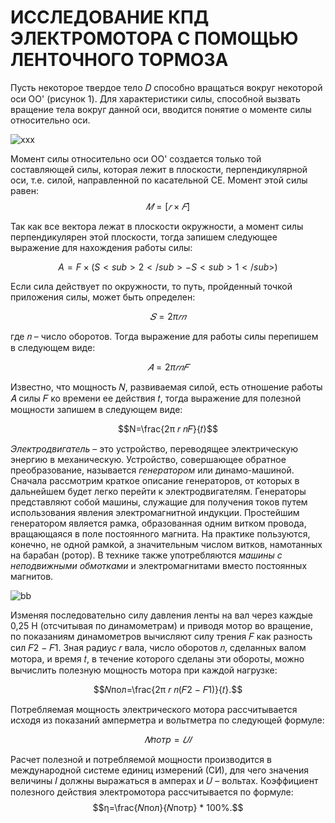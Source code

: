 # ИССЛЕДОВАНИЕ КПД ЭЛЕКТРОМОТОРА С ПОМОЩЬЮ ЛЕНТОЧНОГО ТОРМОЗА

Пусть некоторое твердое тело 𝐷 способно вращаться вокруг некоторой оси OO' (рисунок 1). 
Для характеристики силы, способной вызвать вращение тела вокруг данной оси, вводится понятие о моменте силы относительно оси.

![xxx](https://github.com/Af2024laba/Lections-mechanics/blob/main/%D0%9C%D0%95%D0%A5%D0%90%D0%9D%D0%98%D0%9A%D0%90/%D0%B2%D1%80%D0%B0%D1%89.png)

Момент силы относительно оси OO' создается только той составляющей силы, которая лежит в плоскости, перпендикулярной оси, т.е. силой, направленной по касательной CE. Момент этой силы равен: 
$$𝑀 = [𝑟 × 𝐹 ]$$

Так как все вектора лежат в плоскости окружности, а момент силы перпендикулярен этой плоскости, тогда запишем следующее выражение для нахождения работы силы:

$$A=F×(S<sub>2</sub>-S<sub>1</sub>)$$

Если сила действует по окружности, то путь, пройденный точкой приложения силы, может быть определен:

$$𝑆=2π 𝑟 𝑛$$

где 𝑛 – число оборотов. Тогда выражение для работы силы перепишем в следующем виде:

$$𝐴=2π 𝑟 𝑛 𝐹$$

Известно, что мощность 𝑁, развиваемая силой, есть отношение работы 𝐴 силы 𝐹 ко времени ее действия 𝑡, тогда выражение для полезной мощности запишем в следующем виде:

$$N=\frac{2π 𝑟 𝑛𝐹}{𝑡}$$

*Электродвигатель* – это устройство, переводящее электрическую энергию в механическую. Устройство, совершающее обратное преобразование, называется *генератором* или динамо-машиной. Сначала рассмотрим краткое описание генераторов, от которых в дальнейшем будет легко перейти к электродвигателям. Генераторы представляют собой машины, служащие для получения токов путем использования явления электромагнитной индукции. Простейшим генератором является рамка, образованная одним витком провода, вращающаяся в поле постоянного магнита. На практике пользуются, конечно, не одной рамкой, а значительным числом витков, намотанных на барабан (ротор). В технике также употребляются *машины с неподвижными обмотками* и электромагнитами вместо постоянных магнитов.

![bb](https://github.com/Af2024laba/Lections-mechanics/blob/main/%D0%9C%D0%95%D0%A5%D0%90%D0%9D%D0%98%D0%9A%D0%90/generatory_tok_postoyannyj_1.jpg)

Изменяя последовательно силу давления ленты на вал через каждые 0,25 Н (отсчитывая по динамометрам) и приводя мотор во вращение, по показаниям динамометров вычисляют силу трения 𝐹 как разность сил 𝐹2 − 𝐹1. Зная радиус 𝑟 вала, число оборотов 𝑛, сделанных валом мотора, и время 𝑡, в течение которого сделаны эти обороты, можно вычислить полезную мощность мотора при каждой нагрузке:

$$𝑁пол=\frac{2π 𝑟 𝑛(𝐹2 − 𝐹1)}{𝑡}.$$

Потребляемая мощность электрического мотора рассчитывается исходя из показаний амперметра и вольтметра по следующей формуле:

$$𝑁потр=𝑈𝐼$$

Расчет полезной и потребляемой мощности производится в международной системе единиц измерений (СИ), для чего значения величины 𝐼 должны выражаться в амперах и 𝑈 – вольтах.
Коэффициент полезного действия электромотора рассчитывается по формуле: 
$$η=\frac{𝑁пол}{𝑁потр} * 100%.$$







